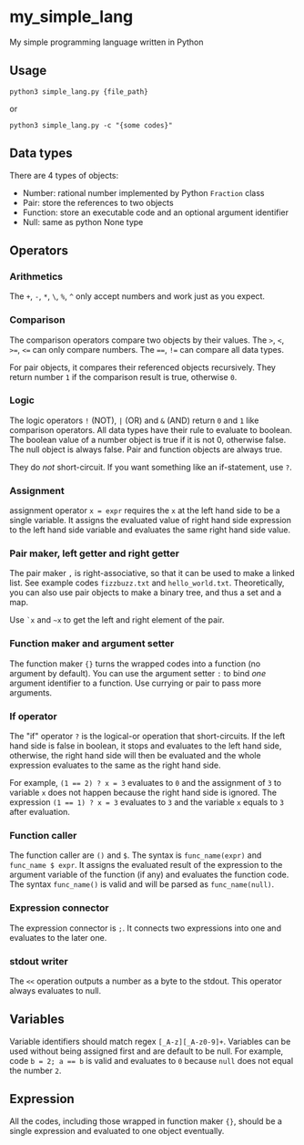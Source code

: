 # my_simple_lang

My simple programming language written in Python

## Usage

```
python3 simple_lang.py {file_path}
```

or

```
python3 simple_lang.py -c "{some codes}"
```

## Data types

There are 4 types of objects:
- Number: rational number implemented by Python `Fraction` class
- Pair: store the references to two objects
- Function: store an executable code and an optional argument identifier
- Null: same as python None type

## Operators

### Arithmetics

The `+`, `-`, `*`, `\`, `%`, `^` only accept numbers and work just as you expect.

### Comparison

The comparison operators compare two objects by their values. The `>`, `<`, `>=`, `<=` can only compare numbers. The `==`, `!=` can compare all data types.

For pair objects, it compares their referenced objects recursively. They return number `1` if the comparison result is true, otherwise `0`.

### Logic

The logic operators `!` (NOT), `|` (OR) and `&` (AND) return `0` and `1` like comparison operators. All data types have their rule to evaluate to boolean. The boolean value of a number object is true if it is not 0, otherwise false. The null object is always false. Pair and function objects are always true.

They do *not* short-circuit. If you want something like an if-statement, use `?`.

### Assignment

assignment operator `x = expr` requires the `x` at the left hand side to be a single variable. It assigns the evaluated value of right hand side expression to the left hand side variable and evaluates the same right hand side value.

### Pair maker, left getter and right getter

The pair maker `,` is right-associative, so that it can be used to make a linked list. See example codes `fizzbuzz.txt` and `hello_world.txt`. Theoretically, you can also use pair objects to make a binary tree, and thus a set and a map.

Use `` `x `` and `~x` to get the left and right element of the pair.

### Function maker and argument setter

The function maker `{}` turns the wrapped codes into a function (no argument by default). You can use the argument setter `:` to bind *one* argument identifier to a function. Use currying or pair to pass more arguments.

### If operator

The "if" operator `?` is the logical-or operation that short-circuits. If the left hand side is false in boolean, it stops and evaluates to the left hand side, otherwise, the right hand side will then be evaluated and the whole expression evaluates to the same as the right hand side.

For example, `(1 == 2) ? x = 3` evaluates to `0` and the assignment of `3` to variable `x` does not happen because the right hand side is ignored. The expression `(1 == 1) ? x = 3` evaluates to `3` and the variable `x` equals to `3` after evaluation.

### Function caller

The function caller are `()` and `$`. The syntax is `func_name(expr)` and `func_name $ expr`. It assigns the evaluated result of the expression to the argument variable of the function (if any) and evaluates the function code. The syntax `func_name()` is valid and will be parsed as `func_name(null)`.

### Expression connector

The expression connector is `;`. It connects two expressions into one and evaluates to the later one.

### stdout writer

The `<<` operation outputs a number as a byte to the stdout. This operator always evaluates to null.

## Variables

Variable identifiers should match regex `[_A-z][_A-z0-9]+`. Variables can be used without being assigned first and are default to be null. For example, code `b = 2; a == b` is valid and evaluates to `0` because `null` does not equal the number `2`.

## Expression

All the codes, including those wrapped in function maker `{}`, should be a single expression and evaluated to one object eventually.   
